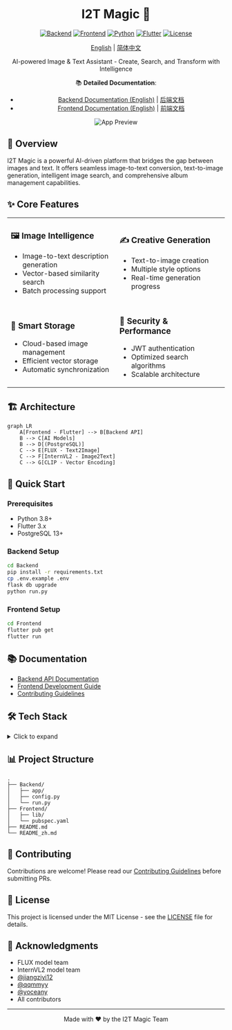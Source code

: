<div align="center">

# I2T Magic 🎨

[![Backend](https://img.shields.io/badge/Backend-Flask-green)](Backend/)
[![Frontend](https://img.shields.io/badge/Frontend-Flutter-blue)](Frontend/)
[![Python](https://img.shields.io/badge/python-3.8%2B-blue)](Backend/)
[![Flutter](https://img.shields.io/badge/flutter-3.x-blue)](Frontend/)
[![License](https://img.shields.io/badge/license-MIT-green)](LICENSE)

[English](README.md) | [简体中文](README_zh.md)

AI-powered Image & Text Assistant - Create, Search, and Transform with Intelligence

📚 **Detailed Documentation**: 
- [Backend Documentation (English)](Backend/README_backend.md) | [后端文档](Backend/README_backend_zh.md)
- [Frontend Documentation (English)](Frontend/README_frontend.md) | [前端文档](Frontend/README_frontend_zh.md)

![App Preview](Frontend/image-1.png)

</div>

## 🌟 Overview

I2T Magic is a powerful AI-driven platform that bridges the gap between images and text. It offers seamless image-to-text conversion, text-to-image generation, intelligent image search, and comprehensive album management capabilities.

## ✨ Core Features

<table>
  <tr>
    <td width="50%">
      <h3>🖼️ Image Intelligence</h3>
      <ul>
        <li>Image-to-text description generation</li>
        <li>Vector-based similarity search</li>
        <li>Batch processing support</li>
      </ul>
    </td>
    <td width="50%">
      <h3>✍️ Creative Generation</h3>
      <ul>
        <li>Text-to-image creation</li>
        <li>Multiple style options</li>
        <li>Real-time generation progress</li>
      </ul>
    </td>
  </tr>
  <tr>
    <td width="50%">
      <h3>💾 Smart Storage</h3>
      <ul>
        <li>Cloud-based image management</li>
        <li>Efficient vector storage</li>
        <li>Automatic synchronization</li>
      </ul>
    </td>
    <td width="50%">
      <h3>🔐 Security & Performance</h3>
      <ul>
        <li>JWT authentication</li>
        <li>Optimized search algorithms</li>
        <li>Scalable architecture</li>
      </ul>
    </td>
  </tr>
</table>

## 🏗️ Architecture

```mermaid
graph LR
    A[Frontend - Flutter] --> B[Backend API]
    B --> C[AI Models]
    B --> D[(PostgreSQL)]
    C --> E[FLUX - Text2Image]
    C --> F[InternVL2 - Image2Text]
    C --> G[CLIP - Vector Encoding]
```

## 🚀 Quick Start

### Prerequisites
- Python 3.8+
- Flutter 3.x
- PostgreSQL 13+

### Backend Setup
```bash
cd Backend
pip install -r requirements.txt
cp .env.example .env
flask db upgrade
python run.py
```

### Frontend Setup
```bash
cd Frontend
flutter pub get
flutter run
```

## 📚 Documentation

- [Backend API Documentation](Backend/API.md)
- [Frontend Development Guide](Frontend/README_frontend.md)
- [Contributing Guidelines](CONTRIBUTING.md)

## 🛠️ Tech Stack

<details>
<summary>Click to expand</summary>

### Backend
- Flask + SQLAlchemy
- PostgreSQL
- AI Models (FLUX, InternVL2, CLIP)

### Frontend
- Flutter 3.x
- Provider (State Management)
- Dio (Network)
- Aliyun OSS (Storage)

</details>

## 📊 Project Structure

```
.
├── Backend/
│   ├── app/
│   ├── config.py
│   └── run.py
├── Frontend/
│   ├── lib/
│   └── pubspec.yaml
├── README.md
└── README_zh.md
```

## 🤝 Contributing

Contributions are welcome! Please read our [Contributing Guidelines](CONTRIBUTING.md) before submitting PRs.

## 📄 License

This project is licensed under the MIT License - see the [LICENSE](LICENSE) file for details.

## 🙏 Acknowledgments

- FLUX model team
- InternVL2 model team
- [@jiangziyi12](https://github.com/jiangziyi12)
- [@qqmmyy](https://github.com/qqmmyy)
- [@yoceany](https://github.com/yoceany)
- All contributors
---

<div align="center">
Made with ❤️ by the I2T Magic Team
</div>
